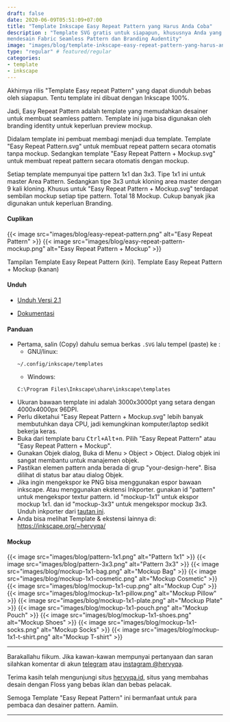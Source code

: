 ```yaml
---
draft: false
date: 2020-06-09T05:51:09+07:00
title: "Template Inkscape Easy Repeat Pattern yang Harus Anda Coba"
description : "Template SVG gratis untuk siapapun, khususnya Anda yang hobi
mendesain Fabric Seamless Pattern dan Branding Audentity"
image: "images/blog/template-inkscape-easy-repeat-pattern-yang-harus-anda-coba.png"
type: "regular" # featured/regular
categories:
- template
- inkscape
---
```


Akhirnya rilis "Template Easy repeat Pattern" yang dapat diunduh bebas oleh
siapapun. Tentu template ini dibuat dengan Inkscape 100%.

Jadi, Easy Repeat Pattern adalah template yang memudahkan desainer untuk membuat
seamless pattern. Template ini juga bisa digunakan oleh branding identity untuk
keperluan preview mockup.

Didalam template ini pembuat membagi menjadi dua template. Template "Easy Repeat
Pattern.svg" untuk membuat repeat pattern secara otomatis tanpa mockup.
Sedangkan template "Easy Repeat Pattern + Mockup.svg" untuk membuat repeat
pattern secara otomatis dengan mockup.

Setiap template mempunyai tipe pattern 1x1 dan 3x3. Tipe 1x1 ini untuk master
Area Pattern. Sedangkan tipe 3x3 untuk kloning area master dengan 9 kali
kloning. Khusus untuk "Easy Repeat Pattern + Mockup.svg" terdapat sembilan
mockup setiap tipe pattern. Total 18 Mockup. Cukup banyak jika digunakan untuk
keperluan Branding.

#### Cuplikan

{{< image src="images/blog/easy-repeat-pattern.png"
alt="Easy Repeat Pattern" >}}
{{< image src="images/blog/easy-repeat-pattern-mockup.png"
alt="Easy Repeat Pattern + Mockup" >}}

Tampilan Template Easy Repeat Pattern (kiri).
Template Easy Repeat Pattern + Mockup (kanan)

#### Unduh

- [Unduh Versi 2.1](https://gitlab.com/hervyqa/easy-repeat-pattern/uploads/54194ed7d5206c8dbdc5e9802d270950/easy-repeat-pattern-v2.1.zip)

- [Dokumentasi](https://gitlab.com/hervyqa/easy-repeat-pattern/)

#### Panduan

- Pertama, salin (Copy) dahulu semua berkas `.SVG` lalu tempel (paste) ke :
    + GNU/linux:
    ```
    ~/.config/inkscape/templates
    ```
    + Windows:
    ```
    C:\Program Files\Inkscape\share\inkscape\templates
    ```
- Ukuran bawaan template ini adalah 3000x3000pt yang setara dengan 4000x4000px
96DPI.
- Perlu diketahui "Easy Repeat Pattern + Mockup.svg" lebih banyak
membutuhkan daya CPU, jadi kemungkinan komputer/laptop sedikit bekerja keras.
- Buka dari template baru
<kbd><kbd>Ctrl</kbd>+<kbd>Alt</kbd>+<kbd>n</kbd></kbd>. Pilih "Easy Repeat
Pattern" atau "Easy Repeat Pattern + Mockup".
- Gunakan Objek dialog, Buka di Menu > Object > Object. Dialog objek ini sangat
membantu untuk manajemen objek.
- Pastikan elemen pattern anda berada di grup "your-design-here". Bisa dilihat
di status bar atau dialog Objek.
- Jika ingin mengekspor ke PNG bisa menggunakan espor bawaan inkscape. Atau
menggunakan ekstensi Inkporter. gunakan id "pattern" untuk mengekspor textur
pattern. id "mockup-1x1" untuk ekspor mockup 1x1. dan id "mockup-3x3" untuk
mengekspor mockup 3x3. Unduh inkporter dari [tautan
ini](https://inkscape.org/~raniaamina/%E2%93%85inkporter).
- Anda bisa melihat Template & ekstensi lainnya di: https://inkscape.org/~hervyqa/

#### Mockup

{{< image src="images/blog/pattern-1x1.png" alt="Pattern 1x1" >}}
{{< image src="images/blog/pattern-3x3.png" alt="Pattern 3x3" >}}
{{< image src="images/blog/mockup-1x1-bag.png" alt="Mockup Bag" >}}
{{< image src="images/blog/mockup-1x1-cosmetic.png" alt="Mockup Cosmetic" >}}
{{< image src="images/blog/mockup-1x1-cup.png" alt="Mockup Cup" >}}
{{< image src="images/blog/mockup-1x1-pillow.png" alt="Mockup Pillow" >}}
{{< image src="images/blog/mockup-1x1-plate.png" alt="Mockup Plate" >}}
{{< image src="images/blog/mockup-1x1-pouch.png" alt="Mockup Pouch" >}}
{{< image src="images/blog/mockup-1x1-shoes.png" alt="Mockup Shoes" >}}
{{< image src="images/blog/mockup-1x1-socks.png" alt="Mockup Socks" >}}
{{< image src="images/blog/mockup-1x1-t-shirt.png" alt="Mockup T-shirt" >}}

***

Barakallahu fiikum.
Jika kawan-kawan mempunyai pertanyaan dan saran silahkan komentar di akun
[telegram](https://t.me/hervyqa) atau [instagram
@hervyqa](https://instagram.com/hervyqa).

Terima kasih telah mengunjungi situs [hervyqa.id](https://hervyqa.id), situs
yang membahas desain dengan Floss yang bebas iklan dan bebas pelacak.

Semoga Template "Easy Repeat Pattern" ini bermanfaat untuk para pembaca
dan desainer pattern. Aamiin.

***

[Inkscape]:https://www.inkscape.org
[Gimp]:https://www.gimp.org

[GNOME.ID]:https://www.gnome.id
[BUKU CC-ID]:https://bit.ly/madewithccID
[Wikimedia]:https://www.wikkimedia.org/

[Behance]:https://www.b.net
[Dribbble]:https://www.dribbble.com

[AdobeStock]:https//www.stock.adobe.com
[123rf]:https//www.123rf.com
[Freepik]:https//www.freepik.com
[Dreamstime]:https//www.dreamstime.com
[Shutterstock]:https://submit.shutterstock.com/?ref=238649869

[Hervyqa]:https://hervyqa.id
[Manjaro-X]:https://manjaro-x.id
[Inkporter]:https://github.com/raniaamina/inkporter
